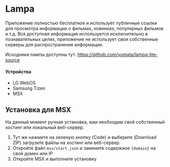 # Lampa

Приложение полностью бесплатное и использует публичные ссылки для просмотра информации о фильмах, новинках, популярных фильмов и т.д. Вся доступная информация используется исключительно в познавательных целях, приложение не использует свои собственные серверы для распространения информации.

Исходники лампы доступны тут: https://github.com/yumata/lampa-lite-source

#### Устройства
* LG WebOS
* Samsung Tizen
* MSX

## Установка для MSX

На данный момент ручная установка, вам необходим свой собственный хостинг или локальный веб-сервер. 

1. Тут же нажмите на зеленую кнопку (Code) и выберите (Download ZIP) загрузите файлы на хостинг или веб-сервер.
2. Откройте файл `msx/start.json` и замените содержиое `{domain}` на свой домен или IP
3. Откройте MSX и выполните установку